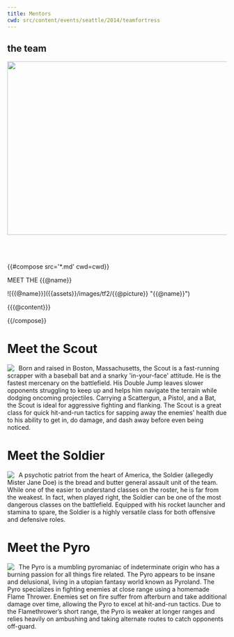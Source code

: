 ```yaml
---
title: Mentors
cwd: src/content/events/seattle/2014/teamfortress
---
```


## the team

<div align="center">
<img src="{{assets}}/images/tf2/tf2.jpg" height="397.5" width="750" style="margin-bottom:50px">
</div>

{{#compose src='*.md' cwd=cwd}}
<p class="mentor-titles">
    MEET THE {{@name}}
</p>
<section>
    <span class="tf2">
    ![{{@name}}]({{assets}}/images/tf2/{{@picture}} "{{@name}}")
    </span>
    <p>
        {{{@content}}}
    </p>
</section>
{{/compose}}



# Meet the Scout
<section>
    <img src="{{assets}}/images/tf2/Scout.jpg" style="float:left;margin-right: 10px">
        <p>
            Born and raised in Boston, Massachusetts, the Scout is a fast-running scrapper with a baseball bat and a snarky 'in-your-face' attitude. He is the fastest mercenary on the battlefield. His Double Jump leaves slower opponents struggling to keep up and helps him navigate the terrain while dodging oncoming projectiles. Carrying a Scattergun, a Pistol, and a Bat, the Scout is ideal for aggressive fighting and flanking. The Scout is a great class for quick hit-and-run tactics for sapping away the enemies' health due to his ability to get in, do damage, and dash away before even being noticed.
        </p>
</section>



# Meet the Soldier
<section>
    <img src="{{assets}}/images/tf2/Soldier.jpg" style="float:left;margin-right: 10px">
    <p>
        A psychotic patriot from the heart of America, the Soldier (allegedly Mister Jane Doe) is the bread and butter general assault unit of the team. While one of the easier to understand classes on the roster, he is far from the weakest. In fact, when played right, the Soldier can be one of the most dangerous classes on the battlefield. Equipped with his rocket launcher and stamina to spare, the Soldier is a highly versatile class for both offensive and defensive roles.
    </p>
</section>

# Meet the Pyro
<section>
    <img src="{{assets}}/images/tf2/Pyro.jpg" style="float:left;margin-right: 10px">
    <p>
        The Pyro is a mumbling pyromaniac of indeterminate origin who has a burning passion for all things fire related. The Pyro appears to be insane and delusional, living in a utopian fantasy world known as Pyroland. The Pyro specializes in fighting enemies at close range using a homemade Flame Thrower. Enemies set on fire suffer from afterburn and take additional damage over time, allowing the Pyro to excel at hit-and-run tactics. Due to the Flamethrower’s short range, the Pyro is weaker at longer ranges and relies heavily on ambushing and taking alternate routes to catch opponents off-guard.
    </p>
</section>